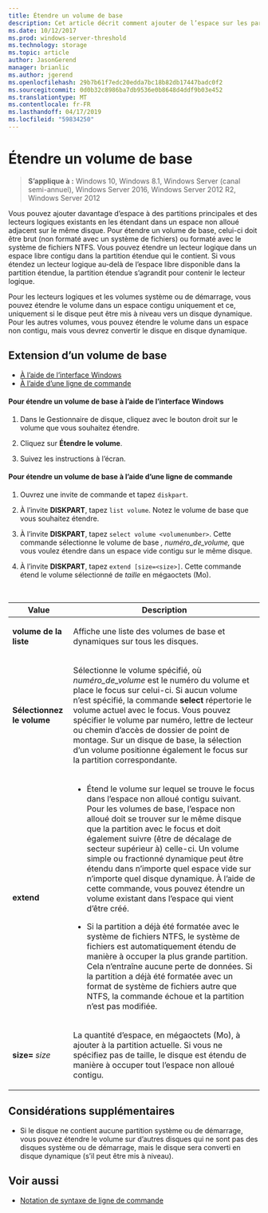 ```yaml
---
title: Étendre un volume de base
description: Cet article décrit comment ajouter de l’espace sur les partitions principales et les lecteurs logiques afin d’étendre un volume de base
ms.date: 10/12/2017
ms.prod: windows-server-threshold
ms.technology: storage
ms.topic: article
author: JasonGerend
manager: brianlic
ms.author: jgerend
ms.openlocfilehash: 29b7b61f7edc20edda7bc18b82db17447badc0f2
ms.sourcegitcommit: 0d0b32c8986ba7db9536e0b8648d4ddf9b03e452
ms.translationtype: MT
ms.contentlocale: fr-FR
ms.lasthandoff: 04/17/2019
ms.locfileid: "59834250"
---
```

# <a name="extend-a-basic-volume"></a>Étendre un volume de base

> **S’applique à :** Windows 10, Windows 8.1, Windows Server (canal semi-annuel), Windows Server 2016, Windows Server 2012 R2, Windows Server 2012

Vous pouvez ajouter davantage d’espace à des partitions principales et des lecteurs logiques existants en les étendant dans un espace non alloué adjacent sur le même disque. Pour étendre un volume de base, celui-ci doit être brut (non formaté avec un système de fichiers) ou formaté avec le système de fichiers NTFS. Vous pouvez étendre un lecteur logique dans un espace libre contigu dans la partition étendue qui le contient. Si vous étendez un lecteur logique au-delà de l’espace libre disponible dans la partition étendue, la partition étendue s’agrandit pour contenir le lecteur logique.

Pour les lecteurs logiques et les volumes système ou de démarrage, vous pouvez étendre le volume dans un espace contigu uniquement et ce, uniquement si le disque peut être mis à niveau vers un disque dynamique. Pour les autres volumes, vous pouvez étendre le volume dans un espace non contigu, mais vous devrez convertir le disque en disque dynamique.

## <a name="extending-a-basic-volume"></a>Extension d’un volume de base

-   [À l’aide de l’interface Windows](#BKMK_WINUI)
-   [À l’aide d’une ligne de commande](#BKMK_CMD)

<a href="" id="BKMK_WINUI"></a>
#### <a name="to-extend-a-basic-volume-using-the-windows-interface"></a>Pour étendre un volume de base à l’aide de l’interface Windows

1.  Dans le Gestionnaire de disque, cliquez avec le bouton droit sur le volume que vous souhaitez étendre.

2.  Cliquez sur **Étendre le volume**.

3.  Suivez les instructions à l’écran.

<a href="" id="BKMK_CMD"></a>
#### <a name="to-extend-a-basic-volume-using-a-command-line"></a>Pour étendre un volume de base à l’aide d’une ligne de commande

1.  Ouvrez une invite de commande et tapez `diskpart`.

2.  À l’invite **DISKPART**, tapez `list volume`. Notez le volume de base que vous souhaitez étendre.

3.  À l’invite **DISKPART**, tapez `select volume <volumenumber>`. Cette commande sélectionne le volume de base *, numéro_de_volume,* que vous voulez étendre dans un espace vide contigu sur le même disque.

4.  À l’invite **DISKPART**, tapez `extend [size=<size>]`. Cette commande étend le volume sélectionné de *taille* en mégaoctets (Mo).

<br />

| Value | Description |
| --- | --- |
| <p>**volume de la liste**</p> | <p>Affiche une liste des volumes de base et dynamiques sur tous les disques.</p> |
| <p>**Sélectionnez le volume**</p> | <p>Sélectionne le volume spécifié, où <em>numéro_de_volume</em> est le numéro du volume et place le focus sur celui-ci. Si aucun volume n’est spécifié, la commande **select** répertorie le volume actuel avec le focus. Vous pouvez spécifier le volume par numéro, lettre de lecteur ou chemin d’accès de dossier de point de montage. Sur un disque de base, la sélection d’un volume positionne également le focus sur la partition correspondante.</p> |
| <p>**extend**</p> | <p><ul><li>Étend le volume sur lequel se trouve le focus dans l’espace non alloué contigu suivant. Pour les volumes de base, l’espace non alloué doit se trouver sur le même disque que la partition avec le focus et doit également suivre (être de décalage de secteur supérieur à) celle-ci. Un volume simple ou fractionné dynamique peut être étendu dans n’importe quel espace vide sur n’importe quel disque dynamique. À l’aide de cette commande, vous pouvez étendre un volume existant dans l’espace qui vient d’être créé.</p></li ><p><li>Si la partition a déjà été formatée avec le système de fichiers NTFS, le système de fichiers est automatiquement étendu de manière à occuper la plus grande partition. Cela n’entraîne aucune perte de données. Si la partition a déjà été formatée avec un format de système de fichiers autre que NTFS, la commande échoue et la partition n’est pas modifiée.</p></li></ul>|
| <p>**size=** <em>size</em></p> | <p>La quantité d’espace, en mégaoctets (Mo), à ajouter à la partition actuelle. Si vous ne spécifiez pas de taille, le disque est étendu de manière à occuper tout l’espace non alloué contigu.</p> |

## <a name="additional-considerations"></a>Considérations supplémentaires

-   Si le disque ne contient aucune partition système ou de démarrage, vous pouvez étendre le volume sur d’autres disques qui ne sont pas des disques système ou de démarrage, mais le disque sera converti en disque dynamique (s’il peut être mis à niveau).

## <a name="see-also"></a>Voir aussi

-   [Notation de syntaxe de ligne de commande](https://technet.microsoft.com/library/cc742449(v=ws.11).aspx)


